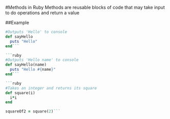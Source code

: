 #Methods in Ruby
Methods are reusable blocks of code that may take input to do operations and return a value

##Example


```ruby
#Outputs 'Hello' to console
def sayHello
  puts "Hello"
end```

```ruby
#Outputs 'Hello name' to console
def sayHello(name)
  puts "Hello #{name}"
end```

```ruby
#Takes an integer and returns its square
def square(i)
  i*i
end

squareOf2 = square(2)```
